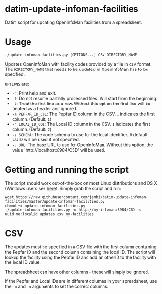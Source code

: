 # datim-update-infoman-facilities
Datim script for updating OpenInfoMan facilities from a spreadsheet.

# Usage
```
./update-infoman-faclities.py [OPTIONS...] CSV DIRECTORY_NAME
```
Updates OpenInfoMan with facility codes provided by a file in csv format. The `DIRECTORY_NAME` that needs to be updated in OpenInfoMan has to be specified.

`OPTIONS` are:
* `-h`: Print help and exit.
* `-f`: Do not resume partially processed files. Will start from the beginning.
* `-l`: Treat the first line as a row. Without this option the first line will be treated as a header and ignored.
* `-m PEPFAR_ID_COL`: The Pepfar ID column in the CSV. `1` indicates the first column. (Default: `1`)
* `-n LOCAL_ID_COL`: The Local ID column in the CSV. `1` indicates the first column. (Default: `2`)
* `-s SCHEMA`: The code schema to use for the local identifier. A default UUID will be used if not specified.
* `-u URL`: The base URL to use for OpenInfoMan. Without this option, the value 'http://localhost:8984/CSD' will be used.

# Getting and running the script
The script should work out-of-the-box on most Linux distributions and OS X (Windows users see [here](http://docs.python-guide.org/en/latest/starting/install/win/)). Simply grab the script and run:
```
wget https://raw.githubusercontent.com/jembi/datim-update-infoman-facilities/master/update-infoman-facilities.py
chmod +x update-infoman-facilities.py
./update-infoman-facilities.py -u http://my-infoman:8984/CSD -s uuid:me:localid updates.csv my-facilities
```

# CSV
The updates must be specified in a CSV file with the first column containing the Pepfar ID and the second column containing the local ID. The script will lookup the facility using the Pepfar ID and add an otherID to the facility with the local ID value.

The spreadsheet can have other columns - these will simply be ignored.

If the Pepfar and Local IDs are in different columns in your spreadsheet, use the `-m` and `-n` arguments to set the correct columns.
